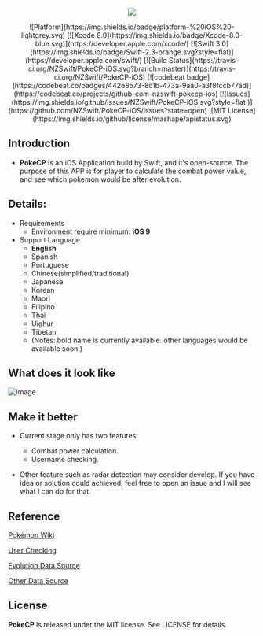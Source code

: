 <p align="center">
<img src="https://cloud.githubusercontent.com/assets/5027957/18746329/d1cd861a-811a-11e6-9e08-5234488bd1ab.png">
</p>
<p align="center">
![Platform](https://img.shields.io/badge/platform-%20iOS%20-lightgrey.svg)
[![Xcode 8.0](https://img.shields.io/badge/Xcode-8.0-blue.svg)](https://developer.apple.com/xcode/)
[![Swift 3.0](https://img.shields.io/badge/Swift-2.3-orange.svg?style=flat)](https://developer.apple.com/swift/) 
[![Build Status](https://travis-ci.org/NZSwift/PokeCP-iOS.svg?branch=master)](https://travis-ci.org/NZSwift/PokeCP-iOS)
[![codebeat badge](https://codebeat.co/badges/442e8573-8c1b-473a-9aa0-a3f8fccb77ad)](https://codebeat.co/projects/github-com-nzswift-pokecp-ios)
[![Issues](https://img.shields.io/github/issues/NZSwift/PokeCP-iOS.svg?style=flat
)](https://github.com/NZSwift/PokeCP-iOS/issues?state=open)
![MIT License](https://img.shields.io/github/license/mashape/apistatus.svg) 

## Introduction
* **PokeCP** is an iOS Application build by Swift, and it's open-source. The purpose of this APP is for player to calculate the combat power value, and see which pokemon would be after evolution.

## Details:
* Requirements
	* Environment require minimum: **iOS 9**
* Support Language
	* **English**
	* Spanish
	* Portuguese
	* Chinese(simplified/traditional)
	* Japanese
	* Korean
	* Maori
	* Filipino
	* Thai
	* Uighur
	* Tibetan
	* (Notes: bold name is currently available. other languages would be available soon.)
	
## What does it look like
![image](https://cloud.githubusercontent.com/assets/5027957/18747421/5fd16fa2-8121-11e6-9d80-4abf49a25bc2.png)

## Make it better
* Current stage only has two features:
	* Combat power calculation.
	* Username checking.
	
* Other feature such as radar detection may consider develop. If you have idea or solution could achieved, feel free to open an issue and I will see what I can do for that.

## Reference
[Pokémon Wiki](http://bulbapedia.bulbagarden.net/wiki/List_of_Pok%C3%A9mon_by_evolution_family)

[User Checking](https://github.com/Mila432/pokemon_go_username_check)

[Evolution Data Source](http://www.pokego.org/evolution-cp-calculator/)

[Other Data Source](https://pokeassistant.com/main/pokemonstats?locale=en)

## License
**PokeCP** is released under the MIT license. See LICENSE for details.
